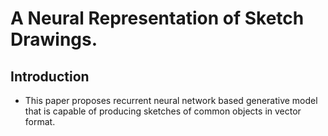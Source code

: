 # A Neural Representation of Sketch Drawings.

## Introduction

* This paper proposes recurrent neural network based generative model that is capable of producing sketches of common objects in vector format. 
